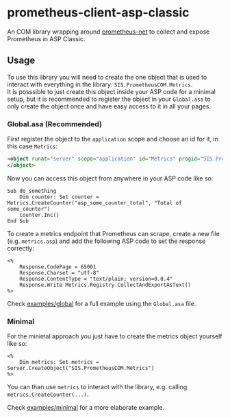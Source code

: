 # prometheus-client-asp-classic

An COM library wrapping around [prometheus-net](https://github.com/prometheus-net/prometheus-net) to collect and expose Prometheus in ASP Classic.

## Usage

To use this library you will need to create the one object that is used to interact with everything in the library: `SIS.PrometheusCOM.Metrics`.  
It is posssible to just create this object inside your ASP code for a minimal setup, but it is recommended to register the object in your `Global.asa` to only create the object once and have easy access to it in all your pages.

### Global.asa (Recommended)

First register the object to the `application` scope and choose an id for it, in this case `Metrics`:

```html
<object runat="server" scope="application" id="Metrics" progid="SIS.PrometheusCOM.Metrics">
</object>
```

Now you can access this object from anywhere in your ASP code like so:

```vbscript
Sub do_something
    Dim counter: Set counter = Metrics.CreateCounter("asp_some_counter_total", "Total of some_counter")
    counter.Inc()
End Sub
```

To create a metrics endpoint that Prometheus can scrape, create a new file (e.g. `metrics.asp`) and add the following ASP code to set the response correctly:

```vbscript
<%
    Response.CodePage = 65001
    Response.Charset = "utf-8"
    Response.ContentType = "text/plain; version=0.0.4"
    Response.Write Metrics.Registry.CollectAndExportAsText()
%>
```

Check [examples/global](examples/global) for a full example using the `Global.asa` file.

### Minimal

For the minimal approach you just have to create the metrics object yourself like so:

```vbscript
<%
    Dim metrics: Set metrics = Server.CreateObject("SIS.PrometheusCOM.Metrics")
%>
```

You can than use `metrics` to interact with the library, e.g. calling `metrics.CreateCounter(...)`.

Check [examples/minimal](examples/minimal) for a more elaborate example.

